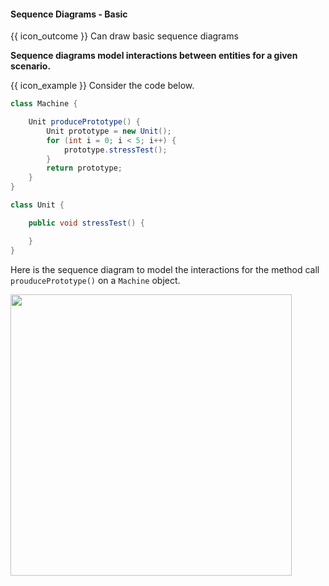 <div id="title">

#### Sequence Diagrams - Basic

</div>

<span id="prereqs"><panel src="../../../uml/sequenceDiagrams/basic/unit-inElsewhere-asFlat.md" boilerplate header="{{ icon_prereq }} %%UML → Sequence Diagrams → Basic%%" />
<panel src="../../../uml/sequenceDiagrams/loops/unit-inElsewhere-asFlat.md" boilerplate header="{{ icon_prereq }} %%UML → Sequence Diagrams → Loops%%" />
<panel src="../../../uml/sequenceDiagrams/objectCreation/unit-inElsewhere-asFlat.md" boilerplate header="{{ icon_prereq }} %%UML → Sequence Diagrams → Object Creation%%" />
<panel src="../../../uml/sequenceDiagrams/minimalNotation/unit-inElsewhere-asFlat.md" boilerplate header="{{ icon_prereq }} %%UML → Sequence Diagrams → Minimal Notation%%" /></span>

<span id="outcomes">{{ icon_outcome }} Can draw basic sequence diagrams</span>

<div id="body">

**Sequence diagrams model interactions between entities for a given scenario.**

<tip-box> 

{{ icon_example }} Consider the code below.

```java
class Machine {

    Unit producePrototype() {
        Unit prototype = new Unit();
        for (int i = 0; i < 5; i++) {
            prototype.stressTest();
        }
        return prototype;
    }
}

class Unit {

    public void stressTest() {

    }
}

```
Here is the sequence diagram to model the interactions for the method call `prouducePrototype()` on a `Machine` object.

<img src="{{baseUrl}}/modeling/modelingBehaviors/sequenceDiagramsBasic/images/Machine.png" width="450" />
<p/>

</tip-box>

</div>

<div id="extras">
  <include src="exercises.md" />
</div>